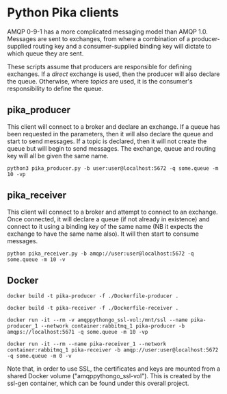 # Python Pika clients

AMQP 0-9-1 has a more complicated messaging model than AMQP 1.0.  Messages are sent to exchanges, from where a combination of a producer-supplied routing key and a consumer-supplied binding key will dictate to which queue they are sent.

These scripts assume that producers are responsible for defining exchanges.  If a *direct* exchange is used, then the producer will also declare the queue.  Otherwise, where *topics* are used, it is the consumer's responsibility to define the queue.


## pika_producer

This client will connect to a broker and declare an exchange.  If a queue has been requested in the parameters, then it will also declare the queue and start to send messages.  If a topic is declared, then it will not create the queue but will begin to send messages.  The exchange, queue and routing key will all be given the same name.

    python3 pika_producer.py -b user:user@localhost:5672 -q some.queue -m 10 -vp


## pika_receiver

This client will connect to a broker and attempt to connect to an exchange.  Once connected, it will declare a queue (if not already in existence) and connect to it using a binding key of the same name (NB it expects the exchange to have the same name also).  It will then start to consume messages.

    python pika_receiver.py -b amqp://user:user@localhost:5672 -q some.queue -m 10 -v


## Docker

    docker build -t pika-producer -f ./Dockerfile-producer .

    docker build -t pika-receiver -f ./Dockerfile-receiver .

    docker run -it --rm -v amqppythongo_ssl-vol:/mnt/ssl --name pika-producer_1 --network container:rabbitmq_1 pika-producer -b amqps://localhost:5671 -q some.queue -m 10 -vp

    docker run -it --rm --name pika-receiver_1 --network container:rabbitmq_1 pika-receiver -b amqp://user:user@localhost:5672 -q some.queue -m 0 -v

Note that, in order to use SSL, the certificates and keys are mounted from a shared Docker volume ("amqppythongo_ssl-vol").  This is created by the ssl-gen container, which can be found under this overall project.
